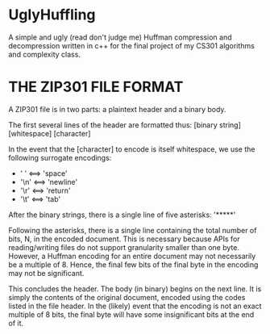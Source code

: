 UglyHuffling
============

A simple and ugly (read don't judge me) Huffman compression and decompression written in c++ for the final project
of my CS301 algorithms and complexity class.

THE ZIP301 FILE FORMAT
======================
A ZIP301 file is in two parts: a plaintext header and a binary body.

The first several lines of the header are formatted thus:
[binary string] [whitespace] [character]

In the event that the [character] to encode is itself whitespace, we use the
following surrogate encodings:
* ' '  <==> 'space'
* '\n' <==> 'newline'
* '\r' <==> 'return'
* '\t' <==> 'tab'

After the binary strings, there is a single line of five asterisks: '*****'

Following the asterisks, there is a single line containing the total number of
bits, N, in the encoded document. This is necessary because APIs for
reading/writing files do not support granularity smaller than one byte.
However, a Huffman encoding for an entire document may not necessarily be a
multiple of 8. Hence, the final few bits of the final byte in the encoding may
not be significant.

This concludes the header. The body (in binary) begins on the next line. It is
simply the contents of the original document, encoded using the codes listed in
the file header. In the (likely) event that the encoding is not an exact
multiple of 8 bits, the final byte will have some insignificant bits at the end
of it.
